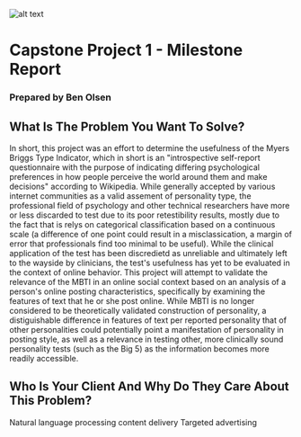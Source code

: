 ![alt text](https://startupbeat.com/wp-content/uploads/2015/12/springboard-logo-secondary-RGB.jpg "Logo Title Text 1")
# Capstone Project 1 - Milestone Report
### Prepared by Ben Olsen
## What Is The Problem You Want To Solve?
In short, this project was an effort to determine the usefulness of the Myers Briggs Type Indicator, which in short is 
an "introspective self-report questionnaire with the purpose of indicating differing psychological preferences in how people 
perceive the world around them and make decisions" according to Wikipedia. While generally accepted by various internet
communities as a valid assement of personality type, the professional field of psychology and other technical researchers have
more or less discarded to test due to its poor retestibility results, mostly due to the fact that is relys on categorical 
classification based on a continuous scale (a difference of one point could result in a misclassication, a margin of error that
professionals find too minimal to be useful). While the clinical application of the test has been discredietd as unreliable and 
ultimately left to the wayside by clinicians, the test's usefulness has yet to be evaluated in the context of online behavior.
This project will attempt to validate the relevance of the MBTI in an online social context based on an analysis of a person's 
online posting characteristics, specifically by examining the features of text that he or she post online. While MBTI is no 
longer considered to be theoretically validated construction of personality, a distiguishable difference in features of text per
reported personality that of other personalities could potentially point a manifestation of personality in posting style, as well
as a relevance in testing other, more clinically sound personality tests (such as the Big 5) as the information becomes more 
readily accessible.
## Who Is Your Client And Why Do They Care About This Problem?
Natural language processing 
content delivery
Targeted advertising



